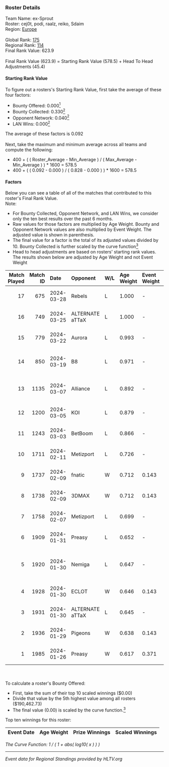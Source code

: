### Roster Details<br />
Team Name: ex-Sprout<br />
Roster: cej0t, podi, raalz, reiko, Sdaim<br />
Region: [Europe]( ../standings_europe.md)<br />
<br />
Global Rank: [175](../standings_global.md)<br />
Regional Rank: [114]( ../standings_europe.md)<br />
Final Rank Value:  623.9<br />
<br />
Final Rank Value (623.9) = Starting Rank Value (578.5) + Head To Head Adjustments (45.4)<br />

#### Starting Rank Value<br />
To figure out a rosters's Starting Rank Value, first take the average of these four factors:<br />
- Bounty Offered: 0.000[<sup>1</sup>](#table2)
- Bounty Collected: 0.330[<sup>2</sup>](#table1)
- Opponent Network: 0.040[<sup>2</sup>](#table1)
- LAN Wins: 0.000[<sup>2</sup>](#table1)

The average of these factors is 0.092<br />
<br />
Next, take the maximum and minimum average across all teams and compute the following:<br />
- 400 + ( ( Roster_Average - Min_Average ) / ( Max_Average - Min_Average ) ) * 1600 = 578.5
- 400 + ( ( 0.092 - 0.000 ) / ( 0.828 - 0.000 ) ) * 1600 = 578.5


#### Factors<br />
Below you can see a table of all of the matches that contributed to this roster's Final Rank Value.<br />
Note:<br />

- For Bounty Collected, Opponent Network, and LAN Wins, we consider only the ten best results over the past 6 months.
- Raw values for those factors are multiplied by Age Weight. Bounty and Opponent Network values are also multiplied by Event Weight. The adjusted value is shown in parenthesis.
- The final value for a factor is the total of its adjusted values divided by 10. Bounty Collected is further scaled by the curve function[<sup>3</sup>](#curveFunction)
- Head to head adjustments are based on rosters' starting rank values. The results shown below are adjusted by Age Weight and not Event Weight
<span id="table1"></span><br />


| Match Played | Match ID | Date       | Opponent        | W/L | Age Weight | Event Weight | Bounty Collected | Opponent Network | LAN Wins  | H2H Adj. | Roster                                      |
| -: | -: | :- | :- | :- | :- | :- | :- | :- | :- | -: | :- |
|           17 |      675 | 2024-03-28 | Rebels          | L   | 1.000      | -            | -                | -                | -         |    -5.67 | cej0t, podi, raalz, reiko, Sdaim            |
|           16 |      749 | 2024-03-25 | ALTERNATE aTTaX | L   | 1.000      | -            | -                | -                | -         |    -7.86 | cej0t, podi, raalz, reiko, Sdaim            |
|           15 |      779 | 2024-03-22 | Aurora          | L   | 0.993      | -            | -                | -                | -         |    -0.82 | BELCHONOKK, deko, KENSI, Lack1, Norwi       |
|           14 |      850 | 2024-03-19 | B8              | L   | 0.971      | -            | -                | -                | -         |    -6.99 | cptkurtka023, esenthial, npl, OWNER, r1nkle |
|           13 |     1135 | 2024-03-07 | Alliance        | L   | 0.892      | -            | -                | -                | -         |    -7.23 | avid, b0denmaster, PlesseN, robiin, twist   |
|           12 |     1200 | 2024-03-05 | KOI             | L   | 0.879      | -            | -                | -                | -         |    -2.78 | cej0t, raalz, reiko, Sdaim, sL1m3           |
|           11 |     1243 | 2024-03-03 | BetBoom         | L   | 0.866      | -            | -                | -                | -         |    -1.20 | Buzz, cej0t, raalz, reiko, sL1m3            |
|           10 |     1711 | 2024-02-11 | Metizport       | L   | 0.726      | -            | -                | -                | -         |    -3.11 | adamb, Jackinho, nilo, susp, ztr            |
|            9 |     1737 | 2024-02-09 | fnatic          | W   | 0.712      | 0.143        | 0.240 (0.024)    | 0.624 (0.064)    | 0 (0.000) |    20.67 | Anlelele, cej0t, raalz, Sdaim, sL1m3        |
|            8 |     1738 | 2024-02-09 | 3DMAX           | W   | 0.712      | 0.143        | 0.048 (0.005)    | 0.801 (0.081)    | 0 (0.000) |    19.99 | Anlelele, cej0t, raalz, Sdaim, sL1m3        |
|            7 |     1758 | 2024-02-07 | Metizport       | L   | 0.699      | -            | -                | -                | -         |    -3.06 | adamb, Jackinho, nilo, susp, ztr            |
|            6 |     1909 | 2024-01-31 | Preasy          | L   | 0.652      | -            | -                | -                | -         |    -1.77 | Anlelele, cej0t, raalz, Sdaim, sL1m3        |
|            5 |     1920 | 2024-01-30 | Nemiga          | L   | 0.647      | -            | -                | -                | -         |    -3.06 | 1eeR, FL4MUS, khaN, riskyb0b, Xant3r        |
|            4 |     1928 | 2024-01-30 | ECLOT           | W   | 0.646      | 0.143        | 0.083 (0.008)    | 0.623 (0.058)    | 0 (0.000) |    18.67 | Anlelele, cej0t, raalz, Sdaim, sL1m3        |
|            3 |     1931 | 2024-01-30 | ALTERNATE aTTaX | L   | 0.645      | -            | -                | -                | -         |    -5.27 | awzek, FreeZe, God6y, PANIX, PerX           |
|            2 |     1936 | 2024-01-29 | Pigeons         | W   | 0.638      | 0.143        | 0.095 (0.009)    | 0.353 (0.032)    | 0 (0.000) |    16.74 | ANa, hyskeee, Kat, tory, twenty3            |
|            1 |     1985 | 2024-01-26 | Preasy          | W   | 0.617      | 0.371        | 0.205 (0.047)    | 0.723 (0.165)    | 0 (0.000) |    18.14 | Anlelele, cej0t, raalz, Sdaim, sL1m3        |

<br />
<span id="table2"></span><br />
To calculate a roster's Bounty Offered:<br />

- First, take the sum of their top 10 scaled winnings ($0.00)
- Divide that value by the 5th highest value among all rosters ($190,462.73)
- The final value (0.00) is scaled by the curve function.[<sup>3</sup>](#curveFunction)

Top ten winnings for this roster:<br />

| Event Date | Age Weight | Prize Winnings | Scaled Winnings |
| :- | -: | :- | :- |


<span id="curveFunction"></span>_The Curve Function: 1 / ( 1 + abs( log10( x ) ) )_<br />

---
_Event data for Regional Standings provided by HLTV.org_<br />

